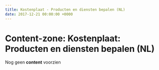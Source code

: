 ```yaml
---
title: Kostenplaat - Producten en diensten bepalen (NL)
date: 2017-12-21 00:00:00 +0000
---
```

# Content-zone: Kostenplaat: Producten en diensten bepalen (NL)

Nog geen **content** voorzien